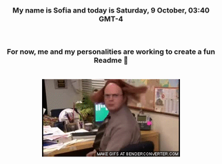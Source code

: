 


<div align="center">
<h3 >My name is Sofia and today is Saturday, 9 October, 03:40 GMT-4</h3><br>
<h3 >For now, me and my personalities are working to create a fun Readme 👋
</h3><br>
<img src='img/dwight.gif' alt='working...'/>
</div>
